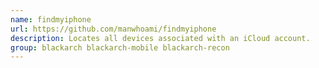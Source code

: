 ```yaml
---
name: findmyiphone
url: https://github.com/manwhoami/findmyiphone
description: Locates all devices associated with an iCloud account.
group: blackarch blackarch-mobile blackarch-recon
---
```

